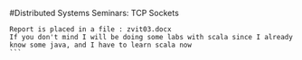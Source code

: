 #Distributed Systems Seminars: TCP Sockets
````
Report is placed in a file : zvit03.docx
If you don't mind I will be doing some labs with scala since I already know some java, and I have to learn scala now
```